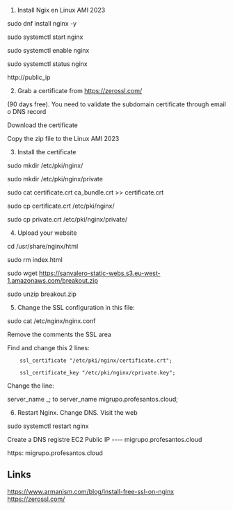1. Install Ngix en Linux AMI 2023

sudo dnf install nginx -y

sudo systemctl start nginx 

sudo systemctl enable nginx

sudo systemctl status nginx

http://public_ip


2. Grab a certificate from  https://zerossl.com/

(90 days free). You need to validate the subdomain certificate through email o DNS record

Download the certificate

Copy the zip file to the Linux AMI 2023


3. Install the certificate

sudo mkdir /etc/pki/nginx/

sudo mkdir /etc/pki/nginx/private

sudo cat certificate.crt ca_bundle.crt >> certificate.crt

sudo cp certificate.crt /etc/pki/nginx/

sudo cp private.crt /etc/pki/nginx/private/


4. Upload your website

cd /usr/share/nginx/html

sudo rm index.html

sudo wget https://sanvalero-static-webs.s3.eu-west-1.amazonaws.com/breakout.zip

sudo unzip breakout.zip


5. Change the SSL configuration in this file:

sudo cat /etc/nginx/nginx.conf

Remove the comments the SSL area

Find and change this 2 lines:

        ssl_certificate "/etc/pki/nginx/certificate.crt";

        ssl_certificate_key "/etc/pki/nginx/cprivate.key";

Change the line:

server_name _;   to       server_name migrupo.profesantos.cloud;



6. Restart Nginx. Change DNS. Visit the web

sudo systemctl restart nginx

Create a DNS registre EC2 Public IP ----  migrupo.profesantos.cloud

https: migrupo.profesantos.cloud


## Links
https://www.armanism.com/blog/install-free-ssl-on-nginx
https://zerossl.com/

